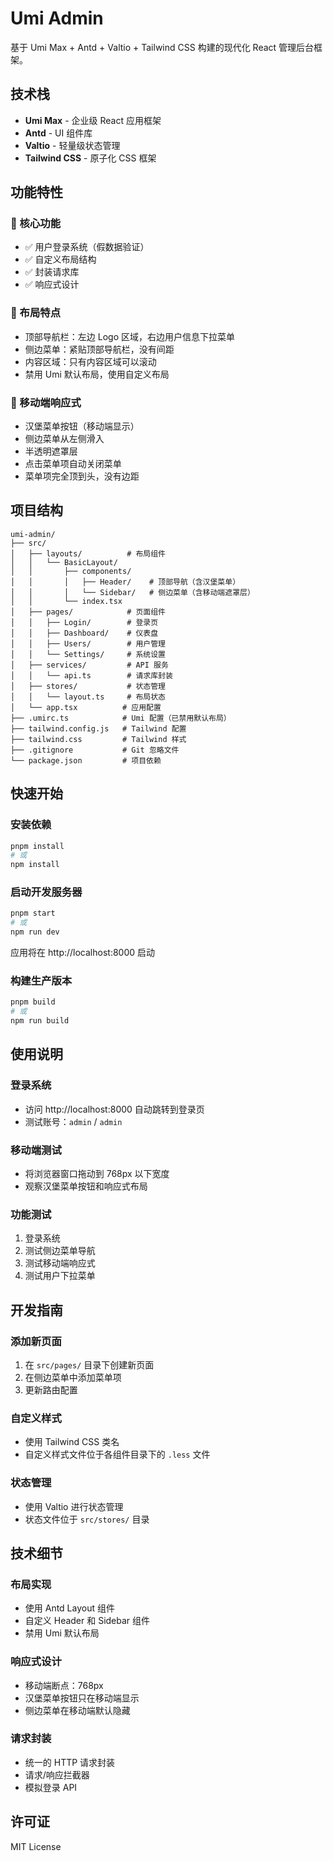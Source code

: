 # Umi Admin

基于 Umi Max + Antd + Valtio + Tailwind CSS 构建的现代化 React 管理后台框架。

## 技术栈

- **Umi Max** - 企业级 React 应用框架
- **Antd** - UI 组件库
- **Valtio** - 轻量级状态管理
- **Tailwind CSS** - 原子化 CSS 框架

## 功能特性

### 🎯 核心功能
- ✅ 用户登录系统（假数据验证）
- ✅ 自定义布局结构
- ✅ 封装请求库
- ✅ 响应式设计

### 🎨 布局特点
- 顶部导航栏：左边 Logo 区域，右边用户信息下拉菜单
- 侧边菜单：紧贴顶部导航栏，没有间距
- 内容区域：只有内容区域可以滚动
- 禁用 Umi 默认布局，使用自定义布局

### 📱 移动端响应式
- 汉堡菜单按钮（移动端显示）
- 侧边菜单从左侧滑入
- 半透明遮罩层
- 点击菜单项自动关闭菜单
- 菜单项完全顶到头，没有边距

## 项目结构

```
umi-admin/
├── src/
│   ├── layouts/          # 布局组件
│   │   └── BasicLayout/
│   │       ├── components/
│   │       │   ├── Header/    # 顶部导航（含汉堡菜单）
│   │       │   └── Sidebar/   # 侧边菜单（含移动端遮罩层）
│   │       └── index.tsx
│   ├── pages/            # 页面组件
│   │   ├── Login/        # 登录页
│   │   ├── Dashboard/    # 仪表盘
│   │   ├── Users/        # 用户管理
│   │   └── Settings/     # 系统设置
│   ├── services/         # API 服务
│   │   └── api.ts        # 请求库封装
│   ├── stores/           # 状态管理
│   │   └── layout.ts     # 布局状态
│   └── app.tsx          # 应用配置
├── .umirc.ts            # Umi 配置（已禁用默认布局）
├── tailwind.config.js   # Tailwind 配置
├── tailwind.css         # Tailwind 样式
├── .gitignore           # Git 忽略文件
└── package.json         # 项目依赖
```

## 快速开始

### 安装依赖

```bash
pnpm install
# 或
npm install
```

### 启动开发服务器

```bash
pnpm start
# 或
npm run dev
```

应用将在 http://localhost:8000 启动

### 构建生产版本

```bash
pnpm build
# 或
npm run build
```

## 使用说明

### 登录系统
- 访问 http://localhost:8000 自动跳转到登录页
- 测试账号：`admin` / `admin`

### 移动端测试
- 将浏览器窗口拖动到 768px 以下宽度
- 观察汉堡菜单按钮和响应式布局

### 功能测试
1. 登录系统
2. 测试侧边菜单导航
3. 测试移动端响应式
4. 测试用户下拉菜单

## 开发指南

### 添加新页面
1. 在 `src/pages/` 目录下创建新页面
2. 在侧边菜单中添加菜单项
3. 更新路由配置

### 自定义样式
- 使用 Tailwind CSS 类名
- 自定义样式文件位于各组件目录下的 `.less` 文件

### 状态管理
- 使用 Valtio 进行状态管理
- 状态文件位于 `src/stores/` 目录

## 技术细节

### 布局实现
- 使用 Antd Layout 组件
- 自定义 Header 和 Sidebar 组件
- 禁用 Umi 默认布局

### 响应式设计
- 移动端断点：768px
- 汉堡菜单按钮只在移动端显示
- 侧边菜单在移动端默认隐藏

### 请求封装
- 统一的 HTTP 请求封装
- 请求/响应拦截器
- 模拟登录 API

## 许可证

MIT License
